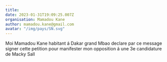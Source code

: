 ```yaml
---
title: 
date: 2023-01-31T19:09:25.007Z
organisation: Mamadou Kane
author: mamadou.kane@gmail.com
avatar: "/img/pays/SN.svg"
---
```


Moi Mamadou Kane habitant á Dakar grand Mbao declare par ce message signer cette petition pour manifester mon opposition á une 3e candidature de Macky Sall